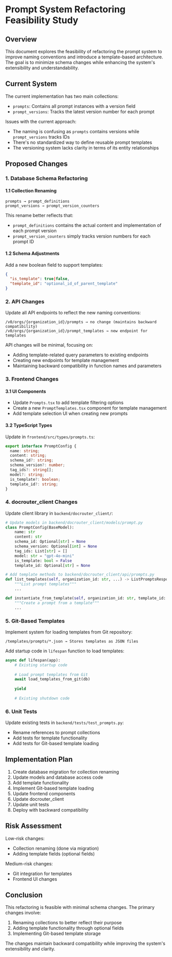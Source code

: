 # Prompt System Refactoring Feasibility Study

## Overview

This document explores the feasibility of refactoring the prompt system to improve naming conventions and introduce a template-based architecture. The goal is to minimize schema changes while enhancing the system's extensibility and understandability.

## Current System

The current implementation has two main collections:
- `prompts`: Contains all prompt instances with a version field
- `prompt_versions`: Tracks the latest version number for each prompt

Issues with the current approach:
- The naming is confusing as `prompts` contains versions while `prompt_versions` tracks IDs
- There's no standardized way to define reusable prompt templates
- The versioning system lacks clarity in terms of its entity relationships

## Proposed Changes

### 1. Database Schema Refactoring

#### 1.1 Collection Renaming

```
prompts → prompt_definitions
prompt_versions → prompt_version_counters
```

This rename better reflects that:
- `prompt_definitions` contains the actual content and implementation of each prompt version
- `prompt_version_counters` simply tracks version numbers for each prompt ID

#### 1.2 Schema Adjustments

Add a new boolean field to support templates:
```json
{
  "is_template": true|false,
  "template_id": "optional_id_of_parent_template"
}
```

### 2. API Changes

Update all API endpoints to reflect the new naming conventions:

```
/v0/orgs/{organization_id}/prompts → no change (maintains backward compatibility)
/v0/orgs/{organization_id}/prompt_templates → new endpoint for templates
```

API changes will be minimal, focusing on:
- Adding template-related query parameters to existing endpoints
- Creating new endpoints for template management
- Maintaining backward compatibility in function names and parameters

### 3. Frontend Changes

#### 3.1 UI Components

- Update `Prompts.tsx` to add template filtering options
- Create a new `PromptTemplates.tsx` component for template management
- Add template selection UI when creating new prompts

#### 3.2 TypeScript Types

Update in `frontend/src/types/prompts.ts`:
```typescript
export interface PromptConfig {
  name: string;
  content: string;
  schema_id?: string;
  schema_version?: number;
  tag_ids?: string[];
  model?: string;
  is_template?: boolean;
  template_id?: string;
}
```

### 4. docrouter_client Changes

Update client library in `backend/docrouter_client/`:

```python
# Update models in backend/docrouter_client/models/prompt.py
class PromptConfig(BaseModel):
    name: str
    content: str
    schema_id: Optional[str] = None
    schema_version: Optional[int] = None
    tag_ids: List[str] = []
    model: str = "gpt-4o-mini"
    is_template: bool = False
    template_id: Optional[str] = None

# Add template methods to backend/docrouter_client/api/prompts.py
def list_templates(self, organization_id: str, ...) -> ListPromptsResponse:
    """List prompt templates"""
    ...

def instantiate_from_template(self, organization_id: str, template_id: str, ...) -> Prompt:
    """Create a prompt from a template"""
    ...
```

### 5. Git-Based Templates

Implement system for loading templates from Git repository:

```
/templates/prompts/*.json → Stores templates as JSON files
```

Add startup code in `lifespan` function to load templates:
```python
async def lifespan(app):
    # Existing startup code
    
    # Load prompt templates from Git
    await load_templates_from_git(db)
    
    yield
    
    # Existing shutdown code
```

### 6. Unit Tests

Update existing tests in `backend/tests/test_prompts.py`:
- Rename references to prompt collections
- Add tests for template functionality
- Add tests for Git-based template loading

## Implementation Plan

1. Create database migration for collection renaming
2. Update models and database access code
3. Add template functionality
4. Implement Git-based template loading
5. Update frontend components
6. Update docrouter_client
7. Update unit tests
8. Deploy with backward compatibility

## Risk Assessment

Low-risk changes:
- Collection renaming (done via migration)
- Adding template fields (optional fields)

Medium-risk changes:
- Git integration for templates
- Frontend UI changes

## Conclusion

This refactoring is feasible with minimal schema changes. The primary changes involve:
1. Renaming collections to better reflect their purpose
2. Adding template functionality through optional fields
3. Implementing Git-based template storage

The changes maintain backward compatibility while improving the system's extensibility and clarity.